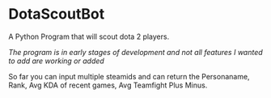# DotaScoutBot
A Python Program that will scout dota 2 players.

*The program is in early stages of development and not all features I wanted to add are working or added*

So far you can input multiple steamids and can return the Personaname, Rank, Avg KDA of recent games, Avg Teamfight Plus Minus.
